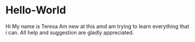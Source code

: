 # Hello-World
Hi My name is Teresa Am new at this amd am trying to learn everything that i can.
All help and suggestion are gladly appreciated.


